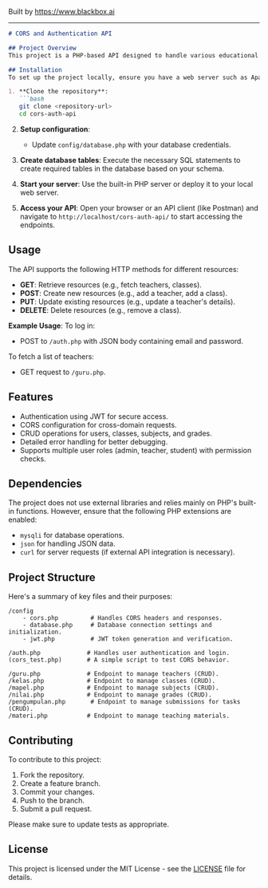 
Built by https://www.blackbox.ai

---

```markdown
# CORS and Authentication API

## Project Overview
This project is a PHP-based API designed to handle various educational operations, particularly focused on managing users (students and teachers), schedules, subjects, and grades. The API supports CORS (Cross-Origin Resource Sharing) and includes JWT (JSON Web Tokens) for authentication. It has routes to handle CRUD (Create, Read, Update, Delete) operations for teachers, classes, subjects, assignments, grades, and materials.

## Installation
To set up the project locally, ensure you have a web server such as Apache or Nginx configured with PHP and a MySQL database. Follow these steps:

1. **Clone the repository**:
   ```bash
   git clone <repository-url>
   cd cors-auth-api
   ```

2. **Setup configuration**:
   - Update `config/database.php` with your database credentials.

3. **Create database tables**:
   Execute the necessary SQL statements to create required tables in the database based on your schema.

4. **Start your server**:
   Use the built-in PHP server or deploy it to your local web server.

5. **Access your API**:
   Open your browser or an API client (like Postman) and navigate to `http://localhost/cors-auth-api/` to start accessing the endpoints.

## Usage
The API supports the following HTTP methods for different resources:

- **GET**: Retrieve resources (e.g., fetch teachers, classes).
- **POST**: Create new resources (e.g., add a teacher, add a class).
- **PUT**: Update existing resources (e.g., update a teacher's details).
- **DELETE**: Delete resources (e.g., remove a class).

**Example Usage**: 
To log in:
- POST to `/auth.php` with JSON body containing email and password.

To fetch a list of teachers:
- GET request to `/guru.php`.

## Features
- Authentication using JWT for secure access.
- CORS configuration for cross-domain requests.
- CRUD operations for users, classes, subjects, and grades.
- Detailed error handling for better debugging.
- Supports multiple user roles (admin, teacher, student) with permission checks.

## Dependencies
The project does not use external libraries and relies mainly on PHP's built-in functions. However, ensure that the following PHP extensions are enabled:
- `mysqli` for database operations.
- `json` for handling JSON data.
- `curl` for server requests (if external API integration is necessary).

## Project Structure
Here's a summary of key files and their purposes:

```
/config
    - cors.php         # Handles CORS headers and responses.
    - database.php     # Database connection settings and initialization.
    - jwt.php          # JWT token generation and verification.
    
/auth.php             # Handles user authentication and login.
(cors_test.php)       # A simple script to test CORS behavior.
    
/guru.php             # Endpoint to manage teachers (CRUD).
/kelas.php            # Endpoint to manage classes (CRUD).
/mapel.php            # Endpoint to manage subjects (CRUD).
/nilai.php            # Endpoint to manage grades (CRUD).
/pengumpulan.php       # Endpoint to manage submissions for tasks (CRUD).
/materi.php           # Endpoint to manage teaching materials.
```

## Contributing
To contribute to this project:
1. Fork the repository.
2. Create a feature branch.
3. Commit your changes.
4. Push to the branch.
5. Submit a pull request.

Please make sure to update tests as appropriate.

## License
This project is licensed under the MIT License - see the [LICENSE](LICENSE) file for details.
```